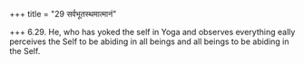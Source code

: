 +++
title = "29 सर्वभूतस्थमात्मानं"

+++
6.29. He, who has yoked the self in Yoga and observes everything eally
perceives the Self to be abiding in all beings and all beings to be
abiding in the Self.

